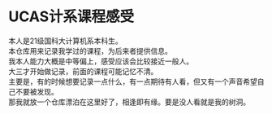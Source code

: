 # UCAS计系课程感受
本人是21级国科大计算机系本科生。  
本仓库用来记录我学过的课程，为后来者提供信息。  
我本人能力大概是中等偏上，感受应该会比较接近一般人。  
大三才开始做记录，前面的课程可能记忆不清。  
主要是，有的时候想要记录一点什么，有一点期待有人看，但又有一个声音希望自己不要被发现。  
那我就放一个仓库漂泊在这里好了，相逢即有缘。要是没人看就是我的树洞。  